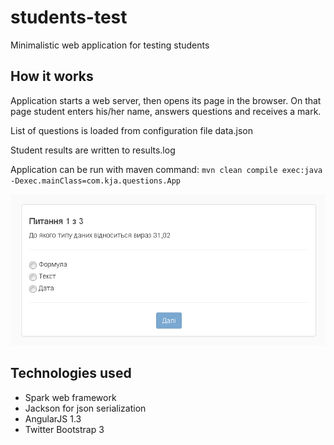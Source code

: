 # students-test
Minimalistic web application for testing students

## How it works
Application starts a web server, then opens its page in the browser. On that page student enters his/her name, answers questions and receives a mark.

List of questions is loaded from configuration file data.json

Student results are written to results.log

Application can be run with maven command:
`mvn clean compile exec:java -Dexec.mainClass=com.kja.questions.App`

![Questions example](doc/questions-screen.png?raw=true "Questions example")

## Technologies used
- Spark web framework
- Jackson for json serialization
- AngularJS 1.3
- Twitter Bootstrap 3

